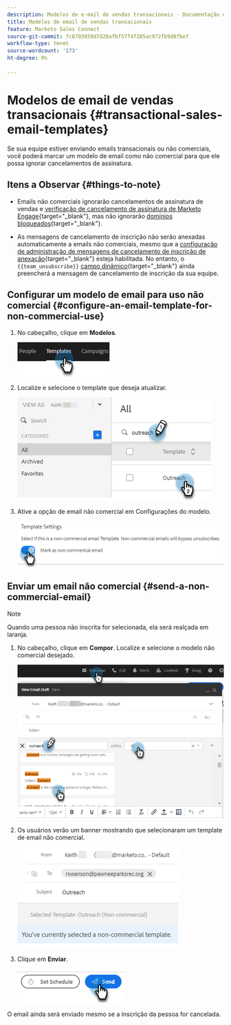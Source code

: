 ```yaml
---
description: Modelos de e-mail de vendas transacionais - Documentação do Marketo - Documentação do produto
title: Modelos de email de vendas transacionais
feature: Marketo Sales Connect
source-git-commit: 7c8703059d7d28afbf57f4f285ac972fb9d8fbef
workflow-type: tm+mt
source-wordcount: '173'
ht-degree: 0%

---
```


# Modelos de email de vendas transacionais {#transactional-sales-email-templates}

Se sua equipe estiver enviando emails transacionais ou não comerciais, você poderá marcar um modelo de email como não comercial para que ele possa ignorar cancelamentos de assinatura.

## Itens a Observar {#things-to-note}

* Emails não comerciais ignorarão cancelamentos de assinatura de vendas e [verificação de cancelamento de assinatura de Marketo Engage](/help/marketo/product-docs/marketo-sales-connect/email/unsubscribes/marketo-unsubscribe-check.md){target="_blank"}, mas não ignorarão [domínios bloqueados](/help/marketo/product-docs/marketo-sales-connect/admin/blocked-domains.md){target="_blank"}.

* As mensagens de cancelamento de inscrição não serão anexadas automaticamente a emails não comerciais, mesmo que a [configuração de administração de mensagens de cancelamento de inscrição de anexação](/help/marketo/product-docs/marketo-sales-connect/email/unsubscribes/auto-append-unsubscribe-message-setting.md){target="_blank"} esteja habilitada. No entanto, o `{{team_unsubscribe}}` [campo dinâmico](/help/marketo/product-docs/marketo-sales-connect/templates/dynamic-fields/dynamic-fields-glossary.md){target="_blank"} ainda preencherá a mensagem de cancelamento de inscrição da sua equipe.

## Configurar um modelo de email para uso não comercial {#configure-an-email-template-for-non-commercial-use}

1. No cabeçalho, clique em **Modelos**.

   ![](assets/transactional-sales-email-templates-1.png)

1. Localize e selecione o template que deseja atualizar.

   ![](assets/transactional-sales-email-templates-2.png)

1. Ative a opção de email não comercial em Configurações do modelo.

   ![](assets/transactional-sales-email-templates-3.png)

## Enviar um email não comercial {#send-a-non-commercial-email}

>[!NOTE]
>
>Quando uma pessoa não inscrita for selecionada, ela será realçada em laranja.

1. No cabeçalho, clique em **Compor**. Localize e selecione o modelo não comercial desejado.

   ![](assets/transactional-sales-email-templates-4.png)

1. Os usuários verão um banner mostrando que selecionaram um template de email não comercial.

   ![](assets/transactional-sales-email-templates-5.png)

1. Clique em **Enviar**.

   ![](assets/transactional-sales-email-templates-6.png)

O email ainda será enviado mesmo se a inscrição da pessoa for cancelada.
